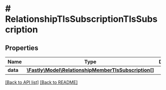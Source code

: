 # # RelationshipTlsSubscriptionTlsSubscription

## Properties

Name | Type | Description | Notes
------------ | ------------- | ------------- | -------------
**data** | [**\Fastly\Model\RelationshipMemberTlsSubscription[]**](RelationshipMemberTlsSubscription.md) |  | [optional] 


[[Back to API list]](../../README.md#endpoints) [[Back to README]](../../README.md)

